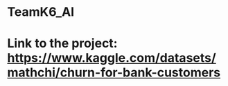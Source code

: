# TeamK6_AI
# Link to the project: https://www.kaggle.com/datasets/mathchi/churn-for-bank-customers
